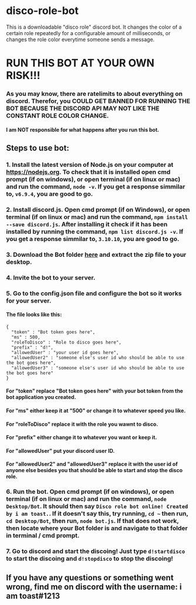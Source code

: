 # disco-role-bot
This is a downloadable "disco role" discord bot. It changes the color of a certain role repeatedly for a configurable amount of milliseconds, or changes the role color everytime someone sends a message.

# **RUN THIS BOT AT YOUR OWN RISK!!!**
### **As you may know, there are ratelimits to about everything on discord. Therefor, you COULD GET BANNED FOR RUNNING THE BOT BECAUSE THE DISCORD API MAY NOT LIKE THE CONSTANT ROLE COLOR CHANGE.**
#### I am **NOT** responsible for what happens after you run this bot.


## Steps to use bot:
### 1. Install the latest version of Node.js on your computer at https://nodejs.org. To check that it is installed open cmd prompt (if on windows), or open terminal (if on linux or mac) and run the command, ```node -v```. If you get a response simmilar to, ```v6.9.4```, you are good to go.

### 2. Install discord.js. Open cmd prompt (if on Windows), or open terminal (if on linux or mac) and run the command, ```npm install --save discord.js```. After installing it check if it has been installed by running the command, ```npm list discord.js -v```. If you get a response simmilar to, ```3.10.10```, you are good to go.

### 3. Download the Bot folder [here](http://www.mediafire.com/file/2gfxxu301s1tjcp/Bot.zip) and extract the zip file to your **desktop**.

### 4. Invite the bot to your server.

### 5. Go to the config.json file and configure the bot so it works for your server.
#### The file looks like this: 

```
{
  "token" : "Bot token goes here",
  "ms" : 500,
  "roleToDisco" : "Role to disco goes here",
  "prefix" : "d!",
  "allowedUser" : "your user id goes here",
  "allowedUser2" : "someone else's user id who should be able to use the bot goes here",
  "allowedUser3" : "someone else's user id who should be able to use the bot goes here"
}
```

#### For "token" replace "Bot token goes here" with your bot token from the bot application you created.
#### For "ms" either keep it at "500" or change it to whatever speed you like.
#### For "roleToDisco" replace it with the role you wawnt to disco.
#### For "prefix" either change it to whatever you want or keep it.
#### For "allowedUser" put your discord user ID.
#### For "allowedUser2" and "allowedUser3" replace it with the user id of anyone else besides you that should be able to start and stop the disco role.

### 6. Run the bot. Open cmd prompt (if on windows), or open terminal (if on linux or mac) and run the command, ```node Desktop/Bot```. It should then say ```Disco role bot online! Created by i am toast.```. If it doesn't say this, try running, ```cd ~``` then run, ```cd Desktop/Bot```, then run, ```node bot.js```. If that does not work, then locate where your Bot folder is and navigate to that folder in terminal / cmd prompt.

### 7. Go to discord and start the discoing! Just type ```d!startdisco``` to start the discoing and ```d!stopdisco``` to stop the discoing!

## If you have any questions or something went wrong, find me on discord with the username: i am toast#1213
